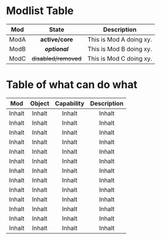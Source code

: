 # Modlist Table

__Mod__ | __State__ | __Description__
:--------: | :---------: | :--------------:
ModA   | __active/core__   | This is Mod A doing xy.
ModB   | ___optional___   | This is Mod B doing xy.
ModC   | ~~disabled/removed~~   | This is Mod C doing xy.

# Table of what can do what 

__Mod__ | __Object__ | __Capability__ | __Description__
:--------: | :---------: | :--------------: | :--------:
Inhalt   | Inhalt   | Inhalt | Inhalt
Inhalt   | Inhalt   | Inhalt | Inhalt
Inhalt   | Inhalt   | Inhalt | Inhalt
Inhalt   | Inhalt   | Inhalt | Inhalt
Inhalt   | Inhalt   | Inhalt | Inhalt
Inhalt   | Inhalt   | Inhalt | Inhalt
Inhalt   | Inhalt   | Inhalt | Inhalt
Inhalt   | Inhalt   | Inhalt | Inhalt
Inhalt   | Inhalt   | Inhalt | Inhalt
Inhalt   | Inhalt   | Inhalt | Inhalt
Inhalt   | Inhalt   | Inhalt | Inhalt
Inhalt   | Inhalt   | Inhalt | Inhalt
Inhalt   | Inhalt   | Inhalt | Inhalt


